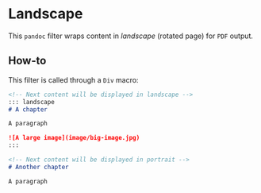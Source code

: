 # Landscape

This `pandoc` filter wraps content in *landscape* (rotated page) for `PDF` output.

## How-to

This filter is called through a `Div` macro:

```markdown
<!-- Next content will be displayed in landscape -->
::: landscape
# A chapter

A paragraph

![A large image](image/big-image.jpg)
:::

<!-- Next content will be displayed in portrait -->
# Another chapter

A paragraph
```
